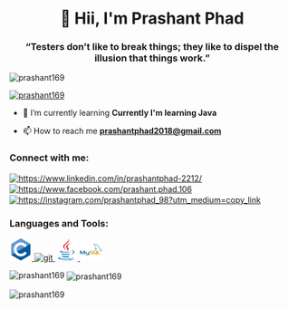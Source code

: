 <h1 align="center"> 👋 Hii, I'm Prashant Phad</h1>
<h3 align="center">“Testers don’t like to break things; they like to dispel the illusion that things work.”</h3>

<p align="left"> <img src="https://komarev.com/ghpvc/?username=prashant169&label=Profile%20views&color=0e75b6&style=flat" alt="prashant169" /> </p>

<p align="left"> <a href="https://github.com/ryo-ma/github-profile-trophy"><img src="https://github-profile-trophy.vercel.app/?username=prashant169" alt="prashant169" /></a> </p>

- 🌱 I’m currently learning **Currently I'm learning Java**

- 📫 How to reach me **prashantphad2018@gmail.com**

<h3 align="left">Connect with me:</h3>
<p align="left">
<a href="https://linkedin.com/in/https://www.linkedin.com/in/prashantphad-2212/" target="blank"><img align="center" src="https://raw.githubusercontent.com/rahuldkjain/github-profile-readme-generator/master/src/images/icons/Social/linked-in-alt.svg" alt="https://www.linkedin.com/in/prashantphad-2212/" height="30" width="40" /></a>
<a href="https://fb.com/https://www.facebook.com/prashant.phad.106" target="blank"><img align="center" src="https://raw.githubusercontent.com/rahuldkjain/github-profile-readme-generator/master/src/images/icons/Social/facebook.svg" alt="https://www.facebook.com/prashant.phad.106" height="30" width="40" /></a>
<a href="https://instagram.com/https://instagram.com/prashantphad_98?utm_medium=copy_link" target="blank"><img align="center" src="https://raw.githubusercontent.com/rahuldkjain/github-profile-readme-generator/master/src/images/icons/Social/instagram.svg" alt="https://instagram.com/prashantphad_98?utm_medium=copy_link" height="30" width="40" /></a>
</p>

<h3 align="left">Languages and Tools:</h3>
<p align="left"> <a href="https://www.cprogramming.com/" target="_blank"> <img src="https://raw.githubusercontent.com/devicons/devicon/master/icons/c/c-original.svg" alt="c" width="40" height="40"/> </a> <a href="https://git-scm.com/" target="_blank"> <img src="https://www.vectorlogo.zone/logos/git-scm/git-scm-icon.svg" alt="git" width="40" height="40"/> </a> <a href="https://www.java.com" target="_blank"> <img src="https://raw.githubusercontent.com/devicons/devicon/master/icons/java/java-original.svg" alt="java" width="40" height="40"/> </a> <a href="https://www.mysql.com/" target="_blank"> <img src="https://raw.githubusercontent.com/devicons/devicon/master/icons/mysql/mysql-original-wordmark.svg" alt="mysql" width="40" height="40"/> </a> </p>

<p><img align="left" src="https://github-readme-stats.vercel.app/api/top-langs?username=prashant169&show_icons=true&locale=en&layout=compact" alt="prashant169" /></p>

<p>&nbsp;<img align="center" src="https://github-readme-stats.vercel.app/api?username=prashant169&show_icons=true&locale=en" alt="prashant169" /></p>

<p><img align="center" src="https://github-readme-streak-stats.herokuapp.com/?user=prashant169&" alt="prashant169" /></p>


